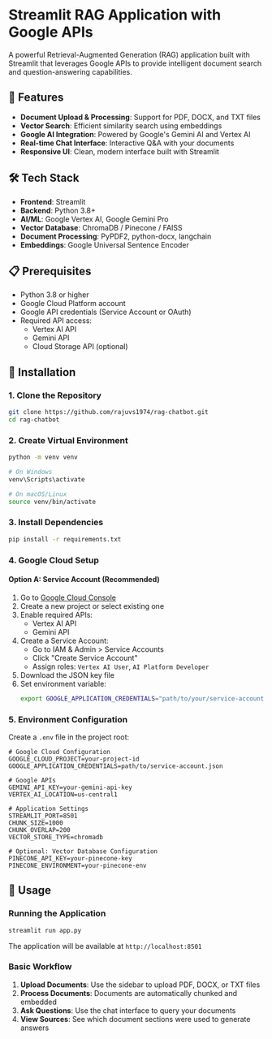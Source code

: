 # Streamlit RAG Application with Google APIs

A powerful Retrieval-Augmented Generation (RAG) application built with Streamlit that leverages Google APIs to provide intelligent document search and question-answering capabilities.

## 🚀 Features

- **Document Upload & Processing**: Support for PDF, DOCX, and TXT files
- **Vector Search**: Efficient similarity search using embeddings
- **Google AI Integration**: Powered by Google's Gemini AI and Vertex AI
- **Real-time Chat Interface**: Interactive Q&A with your documents
- **Responsive UI**: Clean, modern interface built with Streamlit

## 🛠️ Tech Stack

- **Frontend**: Streamlit
- **Backend**: Python 3.8+
- **AI/ML**: Google Vertex AI, Google Gemini Pro
- **Vector Database**: ChromaDB / Pinecone / FAISS
- **Document Processing**: PyPDF2, python-docx, langchain
- **Embeddings**: Google Universal Sentence Encoder

## 📋 Prerequisites

- Python 3.8 or higher
- Google Cloud Platform account
- Google API credentials (Service Account or OAuth)
- Required API access:
  - Vertex AI API
  - Gemini API
  - Cloud Storage API (optional)

## 🔧 Installation

### 1. Clone the Repository

```bash
git clone https://github.com/rajuvs1974/rag-chatbot.git
cd rag-chatbot
```

### 2. Create Virtual Environment

```bash
python -m venv venv

# On Windows
venv\Scripts\activate

# On macOS/Linux
source venv/bin/activate
```

### 3. Install Dependencies

```bash
pip install -r requirements.txt
```

### 4. Google Cloud Setup

#### Option A: Service Account (Recommended)
1. Go to [Google Cloud Console](https://console.cloud.google.com)
2. Create a new project or select existing one
3. Enable required APIs:
   - Vertex AI API
   - Gemini API
4. Create a Service Account:
   - Go to IAM & Admin > Service Accounts
   - Click "Create Service Account"
   - Assign roles: `Vertex AI User`, `AI Platform Developer`
5. Download the JSON key file
6. Set environment variable:
   ```bash
   export GOOGLE_APPLICATION_CREDENTIALS="path/to/your/service-account-key.json"
   ```

### 5. Environment Configuration

Create a `.env` file in the project root:

```env
# Google Cloud Configuration
GOOGLE_CLOUD_PROJECT=your-project-id
GOOGLE_APPLICATION_CREDENTIALS=path/to/service-account.json

# Google APIs
GEMINI_API_KEY=your-gemini-api-key
VERTEX_AI_LOCATION=us-central1

# Application Settings
STREAMLIT_PORT=8501
CHUNK_SIZE=1000
CHUNK_OVERLAP=200
VECTOR_STORE_TYPE=chromadb

# Optional: Vector Database Configuration
PINECONE_API_KEY=your-pinecone-key
PINECONE_ENVIRONMENT=your-pinecone-env
```

## 🚀 Usage

### Running the Application

```bash
streamlit run app.py
```

The application will be available at `http://localhost:8501`

### Basic Workflow

1. **Upload Documents**: Use the sidebar to upload PDF, DOCX, or TXT files
2. **Process Documents**: Documents are automatically chunked and embedded
3. **Ask Questions**: Use the chat interface to query your documents
4. **View Sources**: See which document sections were used to generate answers

